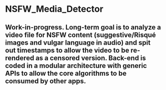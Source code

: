 # NSFW_Media_Detector

## Work-in-progress. Long-term goal is to analyze a video file for NSFW content (suggestive/Risqué images and vulgar language in audio) and spit out timestamps to allow the video to be re-rendered as a censored version. Back-end is coded in a modular architecture with generic APIs to allow the core algorithms to be consumed by other apps.
